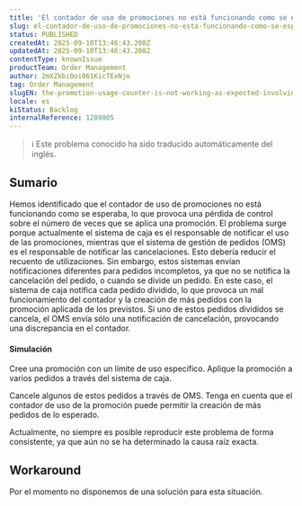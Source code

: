 ```yaml
---
title: 'El contador de uso de promociones no está funcionando como se esperaba en el caso de las divisiones de pedidos y los pedidos incompletos.'
slug: el-contador-de-uso-de-promociones-no-esta-funcionando-como-se-esperaba-en-el-caso-de-las-divisiones-de-pedidos-y-los-pedidos-incompletos
status: PUBLISHED
createdAt: 2025-09-10T13:46:43.208Z
updatedAt: 2025-09-10T13:46:43.208Z
contentType: knownIssue
productTeam: Order Management
author: 2mXZkbi0oi061KicTExNjo
tag: Order Management
slugEN: the-promotion-usage-counter-is-not-working-as-expected-involving-order-splits-and-incomplete-orders
locale: es
kiStatus: Backlog
internalReference: 1289805
---
```


>ℹ️ Este problema conocido ha sido traducido automáticamente del inglés.

## Sumario


Hemos identificado que el contador de uso de promociones no está funcionando como se esperaba, lo que provoca una pérdida de control sobre el número de veces que se aplica una promoción.
El problema surge porque actualmente el sistema de caja es el responsable de notificar el uso de las promociones, mientras que el sistema de gestión de pedidos (OMS) es el responsable de notificar las cancelaciones.
Esto debería reducir el recuento de utilizaciones. Sin embargo, estos sistemas envían notificaciones diferentes para pedidos incompletos, ya que no se notifica la cancelación del pedido, o cuando se divide un pedido. En este caso, el sistema de caja notifica cada pedido dividido, lo que provoca un mal funcionamiento del contador y la creación de más pedidos con la promoción aplicada de los previstos. Si uno de estos pedidos divididos se cancela, el OMS envía sólo una notificación de cancelación, provocando una discrepancia en el contador.


#### Simulación


Cree una promoción con un límite de uso específico.
Aplique la promoción a varios pedidos a través del sistema de caja.

Cancele algunos de estos pedidos a través de OMS.
Tenga en cuenta que el contador de uso de la promoción puede permitir la creación de más pedidos de lo esperado.

Actualmente, no siempre es posible reproducir este problema de forma consistente, ya que aún no se ha determinado la causa raíz exacta.

## Workaround


Por el momento no disponemos de una solución para esta situación.



